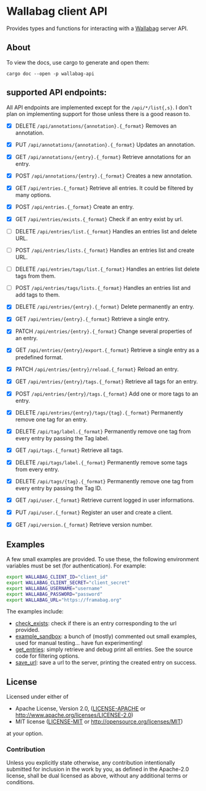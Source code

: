 
# Wallabag client API

Provides types and functions for interacting with a [Wallabag][wallabag] server API.


## About

To view the docs, use cargo to generate and open them:

```
cargo doc --open -p wallabag-api
```


## supported API endpoints:

All API endpoints are implemented except for the `/api/*/list{,s}`. I don't
plan on implementing support for those unless there is a good reason to.

- [X] DELETE `/api/annotations/{annotation}.{_format}`
      Removes an annotation.
- [X] PUT `/api/annotations/{annotation}.{_format}`
      Updates an annotation.
- [X] GET `/api/annotations/{entry}.{_format}`
      Retrieve annotations for an entry.
- [X] POST `/api/annotations/{entry}.{_format}`
      Creates a new annotation.
- [X] GET `/api/entries.{_format}`
      Retrieve all entries. It could be filtered by many options.
- [X] POST `/api/entries.{_format}`
      Create an entry.
- [X] GET `/api/entries/exists.{_format}`
      Check if an entry exist by url.
- [ ] DELETE `/api/entries/list.{_format}`
      Handles an entries list and delete URL.
- [ ] POST `/api/entries/lists.{_format}`
      Handles an entries list and create URL.
- [ ] DELETE `/api/entries/tags/list.{_format}`
      Handles an entries list delete tags from them.
- [ ] POST `/api/entries/tags/lists.{_format}`
      Handles an entries list and add tags to them.
- [X] DELETE `/api/entries/{entry}.{_format}`
      Delete permanently an entry.
- [X] GET `/api/entries/{entry}.{_format}`
      Retrieve a single entry.
- [X] PATCH `/api/entries/{entry}.{_format}`
      Change several properties of an entry.
- [X] GET `/api/entries/{entry}/export.{_format}`
      Retrieve a single entry as a predefined format.
- [X] PATCH `/api/entries/{entry}/reload.{_format}`
      Reload an entry.
- [X] GET `/api/entries/{entry}/tags.{_format}`
      Retrieve all tags for an entry.
- [X] POST `/api/entries/{entry}/tags.{_format}`
      Add one or more tags to an entry.
- [X] DELETE `/api/entries/{entry}/tags/{tag}.{_format}`
      Permanently remove one tag for an entry.
- [X] DELETE `/api/tag/label.{_format}`
      Permanently remove one tag from every entry by passing the Tag label.
- [X] GET `/api/tags.{_format}`
      Retrieve all tags.
- [X] DELETE `/api/tags/label.{_format}`
      Permanently remove some tags from every entry.
- [X] DELETE `/api/tags/{tag}.{_format}`
      Permanently remove one tag from every entry by passing the Tag ID.
- [X] GET `/api/user.{_format}`
      Retrieve current logged in user informations.
- [X] PUT `/api/user.{_format}`
      Register an user and create a client.
- [X] GET `/api/version.{_format}`
      Retrieve version number.


## Examples

A few small examples are provided. To use these, the following environment
variables must be set (for authentication). For example:

```sh
export WALLABAG_CLIENT_ID="client_id"
export WALLABAG_CLIENT_SECRET="client_secret"
export WALLABAG_USERNAME="username"
export WALLABAG_PASSWORD="password"
export WALLABAG_URL="https://framabag.org"
```

The examples include:

- [check_exists](examples/check_exists.rs): check if there is an entry
  corresponding to the url provided.
- [example_sandbox](examples/example_sandbox.rs): a bunch of (mostly) commented
  out small examples, used for manual testing... have fun experimenting!
- [get_entries](examples/get_entries.rs): simply retrieve and debug print all
  entries. See the source code for filtering options.
- [save_url](examples/save_url.rs): save a url to the server, printing the
  created entry on success.

## License

Licensed under either of

* Apache License, Version 2.0, ([LICENSE-APACHE](LICENSE-APACHE) or http://www.apache.org/licenses/LICENSE-2.0)
* MIT license ([LICENSE-MIT](LICENSE-MIT) or http://opensource.org/licenses/MIT)

at your option.

### Contribution

Unless you explicitly state otherwise, any contribution intentionally submitted
for inclusion in the work by you, as defined in the Apache-2.0 license, shall
be dual licensed as above, without any additional terms or conditions.


[wallabag]: https://wallabag.org/
